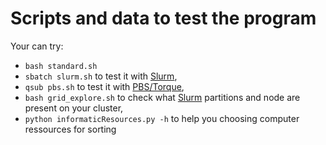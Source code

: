 # Scripts and data to test the program

Your can try:

* `bash standard.sh`
* `sbatch slurm.sh` to test it with [Slurm](https://slurm.schedmd.com/sbatch.html),
* `qsub pbs.sh` to test it with [PBS/Torque](https://support.adaptivecomputing.com/support/documentation-index/torque-resource-manager-documentation/),
* `bash grid_explore.sh` to check what [Slurm](https://slurm.schedmd.com/sbatch.html) partitions and node are present on your cluster,  
* `python informaticResources.py -h` to help you choosing computer ressources for sorting

